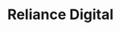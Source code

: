 ---
title: "Reliance Digital"
url: /s-h-mount-chootuveli-kottayam/reliance-digital/
shop: Elektronik
---